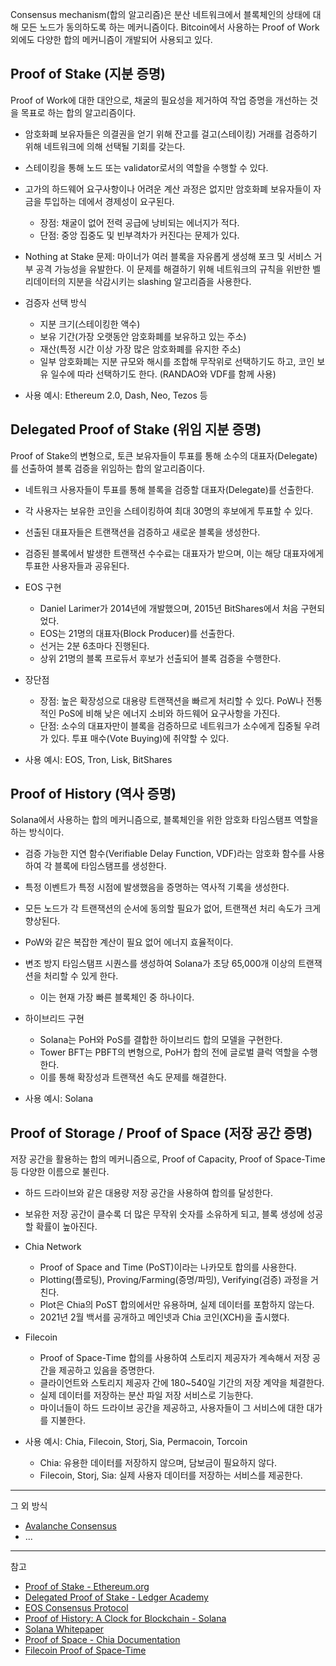 
Consensus mechanism(합의 알고리즘)은 분산 네트워크에서 블록체인의 상태에 대해 모든 노드가 동의하도록 하는 메커니즘이다. Bitcoin에서 사용하는 Proof of Work 외에도 다양한 합의 메커니즘이 개발되어 사용되고 있다.

## Proof of Stake (지분 증명)

Proof of Work에 대한 대안으로, 채굴의 필요성을 제거하여 작업 증명을 개선하는 것을 목표로 하는 합의 알고리즘이다.

- 암호화폐 보유자들은 의결권을 얻기 위해 잔고를 걸고(스테이킹) 거래를 검증하기 위해 네트워크에 의해 선택될 기회를 갖는다.
- 스테이킹을 통해 노드 또는 validator로서의 역할을 수행할 수 있다.
- 고가의 하드웨어 요구사항이나 어려운 계산 과정은 없지만 암호화폐 보유자들이 자금을 투입하는 데에서 경제성이 요구된다.
  - 장점: 채굴이 없어 전력 공급에 낭비되는 에너지가 적다.
  - 단점: 중앙 집중도 및 빈부격차가 커진다는 문제가 있다.
- Nothing at Stake 문제: 마이너가 여러 블록을 자유롭게 생성해 포크 및 서비스 거부 공격 가능성을 유발한다. 이 문제를 해결하기 위해 네트워크의 규칙을 위반한 벨리데이터의 지분을 삭감시키는 slashing 알고리즘을 사용한다.

- 검증자 선택 방식
  - 지분 크기(스테이킹한 액수)
  - 보유 기간(가장 오랫동안 암호화폐를 보유하고 있는 주소)
  - 재산(특정 시간 이상 가장 많은 암호화폐를 유지한 주소)
  - 일부 암호화폐는 지분 규모와 해시를 조합해 무작위로 선택하기도 하고, 코인 보유 일수에 따라 선택하기도 한다. (RANDAO와 VDF를 함께 사용)

- 사용 예시: Ethereum 2.0, Dash, Neo, Tezos 등

## Delegated Proof of Stake (위임 지분 증명)

Proof of Stake의 변형으로, 토큰 보유자들이 투표를 통해 소수의 대표자(Delegate)를 선출하여 블록 검증을 위임하는 합의 알고리즘이다.

- 네트워크 사용자들이 투표를 통해 블록을 검증할 대표자(Delegate)를 선출한다.
- 각 사용자는 보유한 코인을 스테이킹하여 최대 30명의 후보에게 투표할 수 있다.
- 선출된 대표자들은 트랜잭션을 검증하고 새로운 블록을 생성한다.
- 검증된 블록에서 발생한 트랜잭션 수수료는 대표자가 받으며, 이는 해당 대표자에게 투표한 사용자들과 공유된다.

- EOS 구현
  - Daniel Larimer가 2014년에 개발했으며, 2015년 BitShares에서 처음 구현되었다.
  - EOS는 21명의 대표자(Block Producer)를 선출한다.
  - 선거는 2분 6초마다 진행된다.
  - 상위 21명의 블록 프로듀서 후보가 선출되어 블록 검증을 수행한다.

- 장단점
  - 장점: 높은 확장성으로 대용량 트랜잭션을 빠르게 처리할 수 있다. PoW나 전통적인 PoS에 비해 낮은 에너지 소비와 하드웨어 요구사항을 가진다.
  - 단점: 소수의 대표자만이 블록을 검증하므로 네트워크가 소수에게 집중될 우려가 있다. 투표 매수(Vote Buying)에 취약할 수 있다.

- 사용 예시: EOS, Tron, Lisk, BitShares

## Proof of History (역사 증명)

Solana에서 사용하는 합의 메커니즘으로, 블록체인을 위한 암호화 타임스탬프 역할을 하는 방식이다.

- 검증 가능한 지연 함수(Verifiable Delay Function, VDF)라는 암호화 함수를 사용하여 각 블록에 타임스탬프를 생성한다.
- 특정 이벤트가 특정 시점에 발생했음을 증명하는 역사적 기록을 생성한다.
- 모든 노드가 각 트랜잭션의 순서에 동의할 필요가 없어, 트랜잭션 처리 속도가 크게 향상된다.
- PoW와 같은 복잡한 계산이 필요 없어 에너지 효율적이다.
- 변조 방지 타임스탬프 시퀀스를 생성하여 Solana가 초당 65,000개 이상의 트랜잭션을 처리할 수 있게 한다.
  - 이는 현재 가장 빠른 블록체인 중 하나이다.

- 하이브리드 구현
  - Solana는 PoH와 PoS를 결합한 하이브리드 합의 모델을 구현한다.
  - Tower BFT는 PBFT의 변형으로, PoH가 합의 전에 글로벌 클럭 역할을 수행한다.
  - 이를 통해 확장성과 트랜잭션 속도 문제를 해결한다.

- 사용 예시: Solana

## Proof of Storage / Proof of Space (저장 공간 증명)

저장 공간을 활용하는 합의 메커니즘으로, Proof of Capacity, Proof of Space-Time 등 다양한 이름으로 불린다.

- 하드 드라이브와 같은 대용량 저장 공간을 사용하여 합의를 달성한다.
- 보유한 저장 공간이 클수록 더 많은 무작위 숫자를 소유하게 되고, 블록 생성에 성공할 확률이 높아진다.

- Chia Network
  - Proof of Space and Time (PoST)이라는 나카모토 합의를 사용한다.
  - Plotting(플로팅), Proving/Farming(증명/파밍), Verifying(검증) 과정을 거친다.
  - Plot은 Chia의 PoST 합의에서만 유용하며, 실제 데이터를 포함하지 않는다.
  - 2021년 2월 백서를 공개하고 메인넷과 Chia 코인(XCH)을 출시했다.

- Filecoin
  - Proof of Space-Time 합의를 사용하여 스토리지 제공자가 계속해서 저장 공간을 제공하고 있음을 증명한다.
  - 클라이언트와 스토리지 제공자 간에 180~540일 기간의 저장 계약을 체결한다.
  - 실제 데이터를 저장하는 분산 파일 저장 서비스로 기능한다.
  - 마이너들이 하드 드라이브 공간을 제공하고, 사용자들이 그 서비스에 대한 대가를 지불한다.

- 사용 예시: Chia, Filecoin, Storj, Sia, Permacoin, Torcoin
  - Chia: 유용한 데이터를 저장하지 않으며, 담보금이 필요하지 않다.
  - Filecoin, Storj, Sia: 실제 사용자 데이터를 저장하는 서비스를 제공한다.

---

그 외 방식

- [Avalanche Consensus](https://build.avax.network/docs/quick-start/avalanche-consensus)
- ...

---
참고

- [Proof of Stake - Ethereum.org](https://ethereum.org/en/developers/docs/consensus-mechanisms/pos/)
- [Delegated Proof of Stake - Ledger Academy](https://www.ledger.com/academy/what-is-delegated-proof-of-stake-dpos)
- [EOS Consensus Protocol](https://developers.eos.io/welcome/v2.0/protocol-guides/consensus_protocol/)
- [Proof of History: A Clock for Blockchain - Solana](https://medium.com/solana-labs/proof-of-history-a-clock-for-blockchain-cf47a61a9274)
- [Solana Whitepaper](https://solana.com/solana-whitepaper.pdf)
- [Proof of Space - Chia Documentation](https://docs.chia.net/chia-blockchain/consensus/proof-of-space-1.0/)
- [Filecoin Proof of Space-Time](https://filecoin.io/proof-of-spacetime.pdf)

